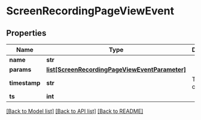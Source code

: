 # ScreenRecordingPageViewEvent

## Properties
Name | Type | Description | Notes
------------ | ------------- | ------------- | -------------
**name** | **str** |  | [optional] 
**params** | [**list[ScreenRecordingPageViewEventParameter]**](ScreenRecordingPageViewEventParameter.md) |  | [optional] 
**timestamp** | **str** | Timestamp of the event | [optional] 
**ts** | **int** |  | [optional] 

[[Back to Model list]](../README.md#documentation-for-models) [[Back to API list]](../README.md#documentation-for-api-endpoints) [[Back to README]](../README.md)


